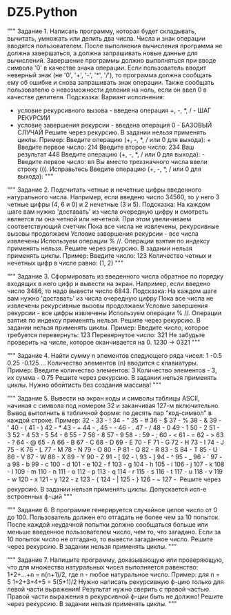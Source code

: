 # DZ5.Python
"""
Задание 1. Написать программу, которая будет складывать, вычитать,
умножать или делить два числа. Числа и знак операции вводятся пользователем.
После выполнения вычисления программа не должна завершаться, а должна
запрашивать новые данные для вычислений. Завершение программы должно
выполняться при вводе символа '0' в качестве знака операции. Если пользователь
вводит неверный знак (не '0', '+', '-', '*', '/'), то программа должна
сообщать ему об ошибке и снова запрашивать знак операции.
Также сообщать пользователю о невозможности деления на ноль,
если он ввел 0 в качестве делителя.
Подсказка:
Вариант исполнения:
- условие рекурсивного вызова - введена операция +, -, *, / - ШАГ РЕКУРСИИ
- условие завершения рекурсии - введена операция 0 - БАЗОВЫЙ СЛУЧАЙ
Решите через рекурсию. В задании нельзя применять циклы.
Пример:
Введите операцию (+, -, *, / или 0 для выхода): +
Введите первое число: 214
Введите второе число: 234
Ваш результат 448
Введите операцию (+, -, *, / или 0 для выхода): -
Введите первое число: вп
Вы вместо трехзначного числа ввели строку (((. Исправьтесь
Введите операцию (+, -, *, / или 0 для выхода):
"""


"""
Задание 2. Подсчитать четные и нечетные цифры введенного натурального числа.
Например, если введено число 34560, то у него 3 четные цифры
(4, 6 и 0) и 2 нечетные (3 и 5).
Подсказка:
На каждом шаге вам нужно 'доставать' из числа очередную цифру
и смотреть является ли она четной или нечетной.
При этом увеличиваем соответствующий счетчик
Пока все числа не извлечены, рекурсивные вызовы продолжаем
Условие завершения рекурсии - все числа извлечены
Используем операции % //. Операции взятия по индексу применять нельзя.
Решите через рекурсию. В задании нельзя применять циклы.
Пример:
Введите число: 123
Количество четных и нечетных цифр в числе равно: (1, 2)
"""


"""
Задание 3. Сформировать из введенного числа
обратное по порядку входящих в него
цифр и вывести на экран. Например, если введено число 3486,
то надо вывести число 6843.
Подсказка:
На каждом шаге вам нужно 'доставать' из числа очередную цифру
Пока все числа не извлечены рекурсивные вызовы продолжаем
Условие завершения рекурсии - все цифры извлечены
Используем операции % //. Операции взятия по индексу применять нельзя.
Решите через рекурсию. В задании нельзя применять циклы.
Пример:
Введите число, которое требуется перевернуть: 123
Перевернутое число: 321
Не забудьте проверить на числе, которое оканчивается на 0.
1230 -> 0321
"""


"""
Задание 4. Найти сумму n элементов следующего ряда чисел:
1 -0.5 0.25 -0.125 ...
Количество элементов (n) вводится с клавиатуры.
Пример:
Введите количество элементов: 3
Количество элементов - 3, их сумма - 0.75
Решите через рекурсию. В задании нельзя применять циклы.
Нужно обойтисть без создания массива!
"""


"""
Задание 5. Вывести на экран коды и символы таблицы ASCII, начиная с символа
под номером 32 и заканчивая 127-м включительно.
Вывод выполнить в табличной форме: по десять пар "код-символ" в каждой строке.
Пример:
32 - 33 - ! 34 - " 35 - # 36 - $ 37 - % 38 - & 39 - ' 40 - ( 41 - )
42 - * 43 - + 44 - , 45 - - 46 - . 47 - / 48 - 0 49 - 1 50 - 2 51 - 3
52 - 4 53 - 5 54 - 6 55 - 7 56 - 8 57 - 9 58 - : 59 - ; 60 - < 61 - =
62 - > 63 - ? 64 - @ 65 - A 66 - B 67 - C 68 - D 69 - E 70 - F 71 - G
72 - H 73 - I 74 - J 75 - K 76 - L 77 - M 78 - N 79 - O 80 - P 81 - Q
82 - R 83 - S 84 - T 85 - U 86 - V 87 - W 88 - X 89 - Y 90 - Z 91 - [
92 - \ 93 - ] 94 - ^ 95 - _ 96 - ` 97 - a 98 - b 99 - c 100 - d 101 - e
102 - f 103 - g 104 - h 105 - i 106 - j 107 - k 108 - l 109 - m 110 - n 111 - o
112 - p 113 - q 114 - r 115 - s 116 - t 117 - u 118 - v 119 - w 120 - x 121 - y
122 - z 123 - { 124 - | 125 - } 126 - ~ 127 - 
Решите через рекурсию. В задании нельзя применять циклы.
Допускается исп-е встроенных ф-ций
"""


"""
Задание 6. В программе генерируется случайное целое число от 0 до 100.
Пользователь должен его отгадать не более чем за 10 попыток. После каждой
неудачной попытки должно сообщаться больше или меньше введенное пользователем
число, чем то, что загадано. Если за 10 попыток число не отгадано,
то вывести загаданное число.
Решите через рекурсию. В задании нельзя применять циклы.
"""


"""
Задание 7. Напишите программу, доказывающую или проверяющую, что для множества
натуральных чисел выполняется равенство: 1+2+...+n = n(n+1)/2,
где n - любое натуральное число.
Пример:
для n = 5
1+2+3+4+5 = 5(5+1)/2
Нужно написать рекурсивную ф-цию только для левой части выражения!
Результат нужно сверить с правой частью.
Правой части выражения в рекурсивной ф-ции быть не должно!
Решите через рекурсию. В задании нельзя применять циклы.
"""

